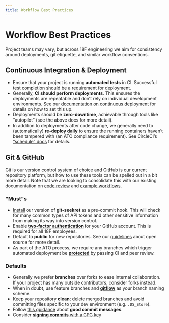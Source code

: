 ```yaml
---
title: Workflow Best Practices
---
```

# Workflow Best Practices

Project teams may vary, but across 18F engineering we aim for consistency
around deployments, git etiquette, and similar workflow conventions.

## Continuous Integration & Deployment

* Ensure that your project is running **automated tests** in CI. Successful
  test completion should be a requirement for deployment.
* Generally, **CI should perform deployments**. This ensures the deployments
  are repeatable and don’t rely on individual development environments. See
  our [documentation on continuous deployment]({{site.baseurl}}/continuous-deployment) for
  details on how to set this up.
* Deployments should be **zero-downtime**, achievable through tools like
  “autopilot” (see the above docs for more detail).
* In addition to deployments after code change, we generally need to
  (automatically) **re-deploy daily** to ensure the running containers haven’t
  been tampered with (an ATO compliance requirement). See CircleCI’s
  [“schedule”
  docs](https://circleci.com/docs/2.0/configuration-reference/#schedule) for
  details.

## Git & GitHub

Git is our version control system of choice and GitHub is our current
repository platform, but how to use these tools can be spelled out in a bit
more detail. Note that we are looking to consolidate this with our existing
documentation on [code review]({{site.baseurl}}/code-review) and [example
workflows]({{site.baseurl}}/example-workflows).

### "Must"s

* [Install](https://github.com/18F/laptop#git-seekret) our version of
  **git-seekret** as a pre-commit hook. This will check for many common types
  of API tokens and other sensitive information from making its way into
  version control.
* Enable [**two-factor
  authentication**](https://help.github.com/articles/about-two-factor-authentication/)
  for your GitHub account. This is required for all 18F employees.
* Default to **public** for new repositories. See our
  [guidelines](https://github.com/18F/open-source-policy/blob/master/practice.md)
  about open source for more detail.
* As part of the ATO process, we require any branches which trigger automated
  deployment be
  [**protected**](https://help.github.com/articles/about-protected-branches/)
  by passing CI and peer review.

### Defaults

* Generally we prefer **branches** over forks to ease internal collaboration.
  If your project has many outside contributors, consider forks instead.
* When in doubt, use feature branches and
  [**gitflow**](http://nvie.com/posts/a-successful-git-branching-model/) as
  your branch naming scheme.
* Keep your repository **clean**; delete merged branches and avoid committing
  files specific to your dev environment (e.g. `.DS_Store`).
* Follow [this
  guidance](http://tbaggery.com/2008/04/19/a-note-about-git-commit-messages.html)
  about **good commit messages**.
* Consider [**signing commits** with a GPG
  key](https://help.github.com/articles/signing-commits-with-gpg/)
